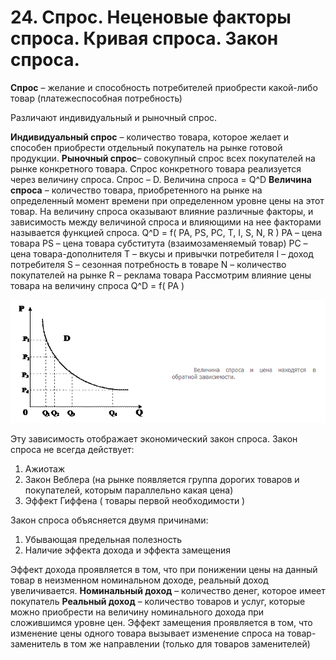 # 24. Спрос. Неценовые факторы спроса. Кривая спроса. Закон спроса.

**Спрос** – желание и способность потребителей приобрести какой-либо товар (платежеспособная потребность)

Различают индивидуальный и рыночный спрос.

**Индивидуальный спрос** – количество товара, которое желает и способен приобрести отдельный покупатель на рынке готовой продукции.
**Рыночный спрос**– совокупный спрос всех покупателей на рынке конкретного товара.
Спрос конкретного товара реализуется через величину спроса.
Спрос – D. Величина спроса = Q^D
**Величина спроса** – количество товара, приобретенного на рынке на определенный момент времени при определенном уровне цены на этот товар.
На величину спроса оказывают влияние различные факторы, и зависимость между величиной спроса и влияющими на нее факторами называется функцией спроса.
Q^D = f( PA,  PS,  PC, T, I, S, N, R )
PA – цена товара
PS – цена товара субститута (взаимозаменяемый товар)
PC – цена товара-дополнителя
T – вкусы и привычки потребителя
I – доход потребителя
S – сезонная потребность в товаре
N – количество покупателей на рынке
R – реклама товара
Рассмотрим влияние цены товара на величину спроса
Q^D = f( PA )

![](1.png)
 
Эту зависимость отображает экономический закон спроса.
Закон спроса не всегда действует:

1. Ажиотаж
2. Закон Веблера (на рынке появляется группа дорогих товаров и покупателей, которым параллельно какая цена)
3. Эффект Гиффена ( товары первой необходимости )

Закон спроса объясняется двумя причинами:
1. Убывающая предельная полезность
2. Наличие эффекта дохода и эффекта замещения

Эффект дохода проявляется в том, что при понижении цены на данный товар в неизменном номинальном доходе, реальный доход увеличивается.
**Номинальный доход** – количество денег, которое имеет покупатель
**Реальный доход** – количество товаров и услуг, которые можно приобрести на величину номинального дохода при сложившимся уровне цен.
Эффект замещения проявляется в том, что изменение цены одного товара вызывает изменение спроса на товар-заменитель в том же направлении (только для товаров заменителей)
